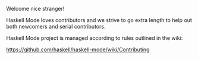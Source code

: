 Welcome nice stranger!

Haskell Mode loves contributors and we strive to go extra length to
help out both newcomers and serial contributors.

Haskell Mode project is managed according to rules outlined in the wiki:

https://github.com/haskell/haskell-mode/wiki/Contributing
